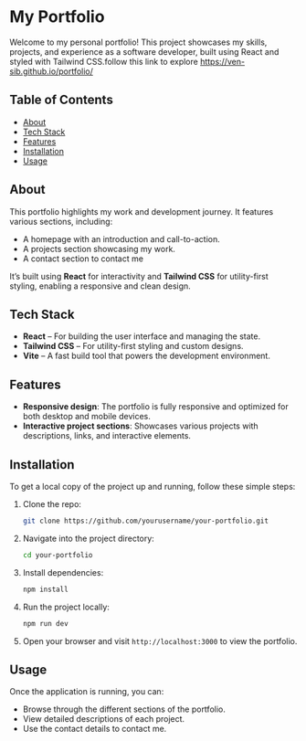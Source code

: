 

# My Portfolio

Welcome to my personal portfolio! This project showcases my skills, projects, and experience as a software developer, built using React and styled with Tailwind CSS.follow this link to explore https://ven-sib.github.io/portfolio/

## Table of Contents

- [About](#about)
- [Tech Stack](#tech-stack)
- [Features](#features)
- [Installation](#installation)
- [Usage](#usage)


## About

This portfolio highlights my work and development journey. It features various sections, including:

- A homepage with an introduction and call-to-action.
- A projects section showcasing my work.
- A contact section to contact me

It’s built using **React** for interactivity and **Tailwind CSS** for utility-first styling, enabling a responsive and clean design.

## Tech Stack

- **React** – For building the user interface and managing the state.
- **Tailwind CSS** – For utility-first styling and custom designs.
- **Vite** – A fast build tool that powers the development environment.

## Features

- **Responsive design**: The portfolio is fully responsive and optimized for both desktop and mobile devices.
- **Interactive project sections**: Showcases various projects with descriptions, links, and interactive elements.


## Installation

To get a local copy of the project up and running, follow these simple steps:

1. Clone the repo:
   ```bash
   git clone https://github.com/yourusername/your-portfolio.git
   ```

2. Navigate into the project directory:
   ```bash
   cd your-portfolio
   ```

3. Install dependencies:
   ```bash
   npm install
   ```

4. Run the project locally:
   ```bash
   npm run dev
   ```

5. Open your browser and visit `http://localhost:3000` to view the portfolio.

## Usage

Once the application is running, you can:

- Browse through the different sections of the portfolio.
- View detailed descriptions of each project.
- Use the contact details to contact me.


